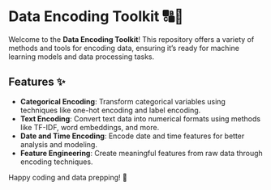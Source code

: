 # Data Encoding Toolkit 🔠🧩

Welcome to the **Data Encoding Toolkit**! This repository offers a variety of methods and tools for encoding data, ensuring it’s ready for machine learning models and data processing tasks.

## Features ✨

- **Categorical Encoding**: Transform categorical variables using techniques like one-hot encoding and label encoding.
- **Text Encoding**: Convert text data into numerical formats using methods like TF-IDF, word embeddings, and more.
- **Date and Time Encoding**: Encode date and time features for better analysis and modeling.
- **Feature Engineering**: Create meaningful features from raw data through encoding techniques.

Happy coding and data prepping! 🚀
